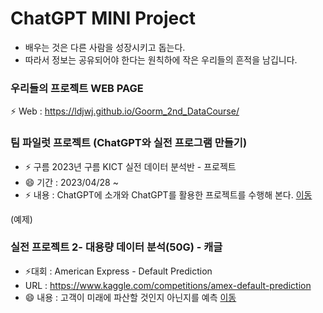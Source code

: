 # ChatGPT MINI Project

* 배우는 것은 다른 사람을 성장시키고 돕는다. 
* 따라서 정보는 공유되어야 한다는 원칙하에 작은 우리들의 흔적을 남깁니다.

### 우리들의 프로젝트 WEB PAGE
 ⚡ Web : https://ldjwj.github.io/Goorm_2nd_DataCourse/


### 팀 파일럿 프로젝트 (ChatGPT와 실전 프로그램 만들기)
 * ⚡ 구름 2023년 구름 KICT 실전 데이터 분석반 - 프로젝트
 * 😄 기간 : 2023/04/28 ~ 
 * ⚡ 내용 : ChatGPT에 소개와 ChatGPT를 활용한 프로젝트를 수행해 본다.
 [이동](https://github.com/LDJWJ/Goorm_2nd_DataCourse/tree/main/01_2023_Goorm_KICT01) 


(예제)

### 실전 프로젝트 2- 대용량 데이터 분석(50G) - 캐글
 * ⚡대회 : American Express - Default Prediction
 * URL :  https://www.kaggle.com/competitions/amex-default-prediction
 * 😄 내용 : 고객이 미래에 파산할 것인지 아닌지를 예측
 [이동](https://github.com/LDJWJ/Goorm_2nd_DataCourse/tree/main/02_TeamProject_Second)
